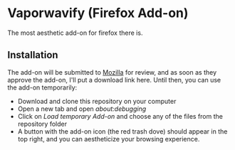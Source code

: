 # Vaporwavify (Firefox Add-on)

The most aesthetic add-on for firefox there is.

## Installation
The add-on will be submitted to [Mozilla](https://addons.mozilla.org/en-US/firefox/) for review, and as soon as they approve the add-on, I'll put a download link here.
Until then, you can use the add-on temporarily:
* Download and clone this repository on your computer
* Open a new tab and open *about:debugging*
* Click on *Load temporary Add-on* and choose any of the files from the repository folder
* A button with the add-on icon (the red trash dove) should appear in the top right, and you can aestheticize your browsing experience.